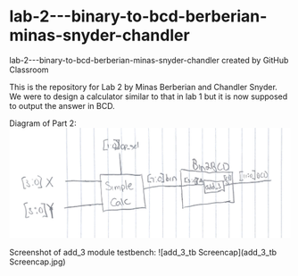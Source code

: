 # lab-2---binary-to-bcd-berberian-minas-snyder-chandler
lab-2---binary-to-bcd-berberian-minas-snyder-chandler created by GitHub Classroom


This is the repository for Lab 2 by Minas Berberian and Chandler Snyder. 
We were to design a calculator similar to that in lab 1 but it is now supposed to output the answer in BCD.

Diagram of Part 2: ![diagram](diagram.jpg)

Screenshot of add_3 module testbench: ![add_3_tb Screencap](add_3_tb Screencap.jpg)
